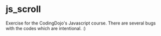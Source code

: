 js_scroll
=========

Exercise for the CodingDojo's Javascript course. There are several bugs with the codes which are intentional. :)
